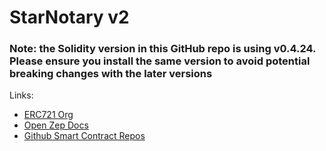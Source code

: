 # StarNotary v2

### Note: the Solidity version in this GitHub repo is using v0.4.24. Please ensure you install the same version to avoid potential breaking changes with the later versions

Links:

- [ERC721 Org](http://erc721.org/)
- [Open Zep Docs](https://docs.openzeppelin.com/contracts/4.x/)
- [Github Smart Contract Repos](https://github.com/udacity/nd1309-work-code/tree/master/Course_Identity_And_Smart_Contracts/starNotaryv2)
